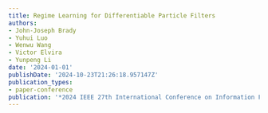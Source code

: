 ```yaml
---
title: Regime Learning for Differentiable Particle Filters
authors:
- John-Joseph Brady
- Yuhui Luo
- Wenwu Wang
- Victor Elvira
- Yunpeng Li
date: '2024-01-01'
publishDate: '2024-10-23T21:26:18.957147Z'
publication_types:
- paper-conference
publication: '*2024 IEEE 27th International Conference on Information Fusion (FUSION)*'
---
```

